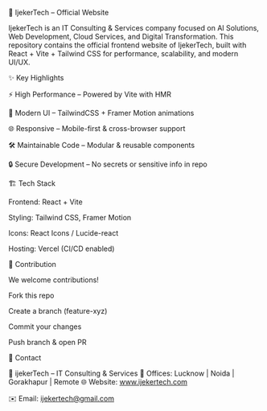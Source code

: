 🚀 IjekerTech – Official Website

IjekerTech is an IT Consulting & Services company focused on AI Solutions, Web Development, Cloud Services, and Digital Transformation.
This repository contains the official frontend website of IjekerTech, built with React + Vite + Tailwind CSS for performance, scalability, and modern UI/UX.

✨ Key Highlights

⚡ High Performance – Powered by Vite with HMR

🎨 Modern UI – TailwindCSS + Framer Motion animations

🌐 Responsive – Mobile-first & cross-browser support

🛠️ Maintainable Code – Modular & reusable components

🔒 Secure Development – No secrets or sensitive info in repo

🏗️ Tech Stack

Frontend: React + Vite

Styling: Tailwind CSS, Framer Motion

Icons: React Icons / Lucide-react

Hosting: Vercel (CI/CD enabled)

🤝 Contribution

We welcome contributions!

Fork this repo

Create a branch (feature-xyz)

Commit your changes

Push branch & open PR

📧 Contact

💼 ijekerTech – IT Consulting & Services
📍 Offices: Lucknow | Noida | Gorakhapur | Remote
🌐 Website: www.ijekertech.com

✉️ Email: ijekertech@gmail.com